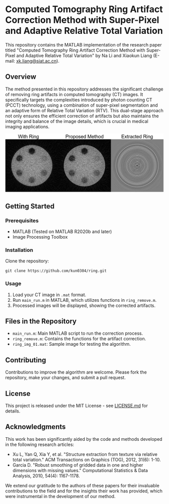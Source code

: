 # Computed Tomography Ring Artifact Correction Method with Super-Pixel and Adaptive Relative Total Variation

This repository contains the MATLAB implementation of the research paper titled "Computed Tomography Ring Artifact Correction Method with Super-Pixel and Adaptive Relative Total Variation" by Na Li and Xiaokun Liang (E-mail: xk.liang@siat.ac.cn).

## Overview

The method presented in this repository addresses the significant challenge of removing ring artifacts in computed tomography (CT) images. It specifically targets the complexities introduced by photon counting CT (PCCT) technology, using a combination of super-pixel segmentation and an adaptive form of Relative Total Variation (RTV). This dual-stage approach not only ensures the efficient correction of artifacts but also maintains the integrity and balance of the image details, which is crucial in medical imaging applications.

![Results](results.png)

## Getting Started

### Prerequisites

- MATLAB (Tested on MATLAB R2020b and later)
- Image Processing Toolbox

### Installation

Clone the repository:

```
git clone https://github.com/kun0304/ring.git
```

### Usage

1. Load your CT image in `.mat` format.
2. Run `main_run.m` in MATLAB, which utilizes functions in `ring_remove.m`.
3. Processed images will be displayed, showing the corrected artifacts.

## Files in the Repository

- `main_run.m`: Main MATLAB script to run the correction process.
- `ring_remove.m`: Contains the functions for the artifact correction.
- `ring_img_01.mat`: Sample image for testing the algorithm.

## Contributing

Contributions to improve the algorithm are welcome. Please fork the repository, make your changes, and submit a pull request.

## License

This project is released under the MIT License - see [LICENSE.md](LICENSE.md) for details.

## Acknowledgments

This work has been significantly aided by the code and methods developed in the following research articles:

- Xu L, Yan Q, Xia Y, et al. "Structure extraction from texture via relative total variation." ACM Transactions on Graphics (TOG), 2012, 31(6): 1-10.
- Garcia D. "Robust smoothing of gridded data in one and higher dimensions with missing values." Computational Statistics & Data Analysis, 2010, 54(4): 1167-1178.

We extend our gratitude to the authors of these papers for their invaluable contributions to the field and for the insights their work has provided, which were instrumental in the development of our method.
